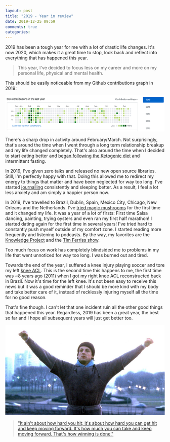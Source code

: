 ```yaml
---
layout: post
title: "2019 - Year in review"
date: 2019-12-25 09:59
comments: true
categories:
---
```


2019 has been a tough year for me with a lot of drastic life changes. It's now 2020, which makes it 
a great time to stop, look back and reflect into everything that has happened this year. 

> This year, I've decided to focus less on my career and more on my personal life, physical and mental 
health.


This should be easily noticeable from my Github contributions graph in 2019:

![2019-github-contributions](/images/2019/12/2019-github-activity.png) 

There's a sharp drop in activity around February/March. Not surprisingly, that's around the time when
I went through a long term relationship breakup and my life changed completely. That's also around 
the time when I decided to start eating better and [began following the Ketogenic diet](https://medium.com/@felipecsl/shedding-body-fat-by-eating-fat-f569579b5f48)
and intermittent fasting.

In 2019, I've given zero talks and released no new open source libraries. Still, I'm perfectly happy
with that. Doing this allowed me to redirect my energy to things that matter and have been neglected 
for way too long. I've started [journalling](https://bulletjournal.com/) consistently and sleeping 
better. As a result, I feel a lot less anxiety and am simply a happier person now.

In 2019, I've travelled to Brazil, Dublin, Spain, Mexico City, Chicago, New Orleans and the Netherlands. 
I've [tried magic mushrooms](/2019/10/27/my-psychedelic-retreat-experience.html) for the first time 
and it changed my life. It was a year of a lot of firsts: First time Salsa dancing, painting, 
trying oysters and even ran my first half marathon! I started dating again for the first time in 
several years! I've tried hard to constantly push myself outside of my comfort zone. I started reading 
more frequently and listening to podcasts. By the way, my favorites are the [Knowledge
Project](https://fs.blog/the-knowledge-project/) and the [Tim Ferriss show](https://tim.blog/podcast/).

Too much focus on work has completely blindsided me to problems in my life that went unnoticed for 
way too long. I was burned out and tired.

Towards the end of the year, I suffered a knee injury playing soccer and tore my left 
[knee ACL](https://www.mayoclinic.org/diseases-conditions/acl-injury/symptoms-causes/syc-20350738).
This is the second time this happens to me, the first time was ~8 years ago (2011) when I got my
right knee ACL reconstructed back in Brazil. Now it's time for the left knee. It's not been easy to 
receive this news but it was a good reminder that I should be more kind with my body and take better
care of it, instead of recklessly injuring myself all the time for no good reason.

That's fine though. I can't let that one incident ruin all the other good things that happened this year.
Regardless, 2019 has been a great year, the best so far and I hope all subsequent years will just get
better too.

![rocky](/images/2019/12/rocky.jpg)

> ["It ain't about how hard you hit; it's about how hard you can get hit and keep moving forward. 
It's how much you can take and keep moving forward. That's how winning is done."](https://www.youtube.com/watch?v=D_Vg4uyYwEk)